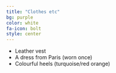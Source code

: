 ```yaml
---
title: "Clothes etc"
bg: purple
color: white
fa-icon: bolt
style: center
---
```


- Leather vest
- A dress from Paris (worn once)
- Colourful heels (turquoise/red orange)
